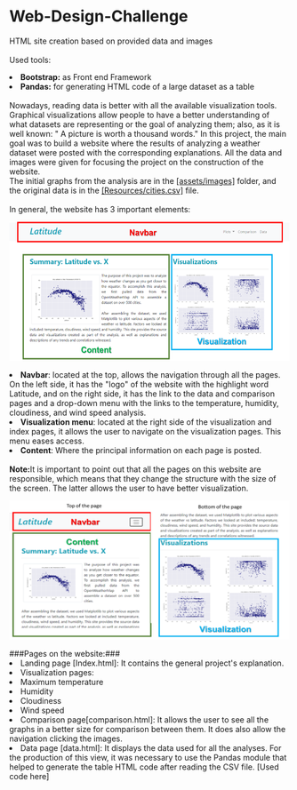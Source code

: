 # Web-Design-Challenge
HTML site creation based on provided data and images
<br></br>
Used tools:
<li><strong>Bootstrap:</strong> as Front end Framework </li>
<li><strong>Pandas:</strong> for generating HTML code of a large dataset as a table </li>
<br>
Nowadays, reading data is better with all the available visualization tools. Graphical visualizations allow people to have a better understanding of what datasets are representing or the goal of analyzing them; also, as it is well known: " A picture is worth a thousand words."
In this project, the main goal was to build a website where the results of analyzing a weather dataset were posted with the corresponding explanations. All the data and images were given for focusing the project on the construction of the website. <br>
The initial graphs from the analysis are in the <a href="https://github.com/mariasierralizarazo/Web-Design-Challenge/tree/master/WebVisualizations/assets/images">[assets/images]</a> folder, and the original data is in the <a href="https://github.com/mariasierralizarazo/Web-Design-Challenge/blob/master/WebVisualizations/Resources/cities.csv">[Resources/cities.csv]</a> file.   
<br></br>
In general, the website has 3 important elements:
<p align="center">
  <img width="560" height="250" src="https://github.com/mariasierralizarazo/Web-Design-Challenge/blob/master/WebVisualizations/assets/images/figures/page_explanation.png?raw=true">
</p>
<li><strong> Navbar</strong>: located at the top, allows the navigation through all the pages. On the left side, it has the "logo" of the website with the highlight word Latitude, and on the right side, it has the link to the data and comparison pages and a drop-down menu with the links to the temperature, humidity, cloudiness, and wind speed analysis.</li>
<li><strong>Visualization menu</strong>: located at the right side of the visualization and index pages, it allows the user to navigate on the visualization pages. This menu eases access. </li>
<li><strong>Content</strong>: Where the principal information on each page is posted.</li> 
<br>
<strong>Note:</strong>It is important to point out that all the pages on this website are responsible, which means that they change the structure with the size of the screen. The latter allows the user to have better visualization. 
<p align="center">
  <img width="560" height="250" src="https://github.com/mariasierralizarazo/Web-Design-Challenge/blob/master/WebVisualizations/assets/images/figures/responsive_small.png?raw=true">
</p>
###Pages on the website:###
<li>Landing page [Index.html]: It contains the general project's explanation.</li>
<li>Visualization pages:
<li>Maximum temperature </li>
<li>Humidity </li>
<li>Cloudiness </li>
<li>Wind speed</li>
</li>
<li>Comparison page[comparison.html]: It allows the user to see all the graphs in a better size for comparison between them. It does also allow the navigation clicking the images. </li>
<li>Data page [data.html]: It displays the data used for all the analyses. For the production of this view, it was necessary to use the Pandas module that helped to generate the table HTML code after reading the CSV file. [Used code here] </li>


